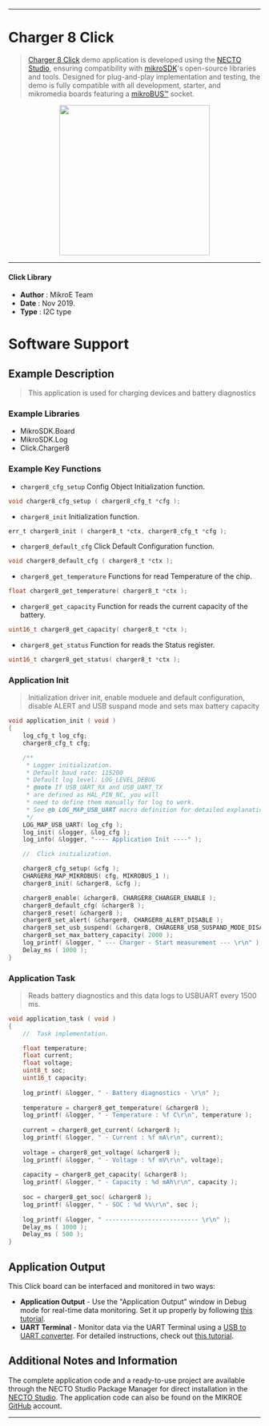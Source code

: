 
---
# Charger 8 Click

> [Charger 8 Click](https://www.mikroe.com/?pid_product=MIKROE-3348) demo application is developed using
the [NECTO Studio](https://www.mikroe.com/necto), ensuring compatibility with [mikroSDK](https://www.mikroe.com/mikrosdk)'s
open-source libraries and tools. Designed for plug-and-play implementation and testing, the demo is fully compatible with
all development, starter, and mikromedia boards featuring a [mikroBUS&trade;](https://www.mikroe.com/mikrobus) socket.

<p align="center">
  <img src="https://www.mikroe.com/?pid_product=MIKROE-3348&image=1" height=300px>
</p>

---

#### Click Library

- **Author**        : MikroE Team
- **Date**          : Nov 2019.
- **Type**          : I2C type

# Software Support

## Example Description

> This application is used for charging devices and battery diagnostics

### Example Libraries

- MikroSDK.Board
- MikroSDK.Log
- Click.Charger8

### Example Key Functions

- `charger8_cfg_setup` Config Object Initialization function. 
```c
void charger8_cfg_setup ( charger8_cfg_t *cfg );
``` 
 
- `charger8_init` Initialization function. 
```c
err_t charger8_init ( charger8_t *ctx, charger8_cfg_t *cfg );
```

- `charger8_default_cfg` Click Default Configuration function. 
```c
void charger8_default_cfg ( charger8_t *ctx );
```

- `charger8_get_temperature` Functions for read Temperature of the chip. 
```c
float charger8_get_temperature( charger8_t *ctx );
```
 
- `charger8_get_capacity` Function for reads the current capacity of the battery. 
```c
uint16_t charger8_get_capacity( charger8_t *ctx );
```

- `charger8_get_status` Function for reads the Status register. 
```c
uint16_t charger8_get_status( charger8_t *ctx );
```

### Application Init

> Initialization driver init, enable moduele and default configuration,
> disable ALERT and USB suspand mode and sets max battery capacity

```c
void application_init ( void )
{
    log_cfg_t log_cfg;
    charger8_cfg_t cfg;

    /** 
     * Logger initialization.
     * Default baud rate: 115200
     * Default log level: LOG_LEVEL_DEBUG
     * @note If USB_UART_RX and USB_UART_TX 
     * are defined as HAL_PIN_NC, you will 
     * need to define them manually for log to work. 
     * See @b LOG_MAP_USB_UART macro definition for detailed explanation.
     */
    LOG_MAP_USB_UART( log_cfg );
    log_init( &logger, &log_cfg );
    log_info( &logger, "---- Application Init ----" );

    //  Click initialization.

    charger8_cfg_setup( &cfg );
    CHARGER8_MAP_MIKROBUS( cfg, MIKROBUS_1 );
    charger8_init( &charger8, &cfg );

    charger8_enable( &charger8, CHARGER8_CHARGER_ENABLE );
    charger8_default_cfg( &charger8 );
    charger8_reset( &charger8 );
    charger8_set_alert( &charger8, CHARGER8_ALERT_DISABLE );
    charger8_set_usb_suspend( &charger8, CHARGER8_USB_SUSPAND_MODE_DISABLE );
    charger8_set_max_battery_capacity( 2000 );
    log_printf( &logger, " --- Charger - Start measurement --- \r\n" );
    Delay_ms ( 1000 );
}
```

### Application Task

> Reads battery diagnostics and this data logs to USBUART every 1500 ms.

```c
void application_task ( void )
{
    //  Task implementation.

    float temperature;
    float current;
    float voltage;
    uint8_t soc;
    uint16_t capacity;
    
    log_printf( &logger, " - Battery diagnostics - \r\n" );
    
    temperature = charger8_get_temperature( &charger8 );
    log_printf( &logger, " - Temperature : %f C\r\n", temperature );
    
    current = charger8_get_current( &charger8 );
    log_printf( &logger, " - Current : %f mA\r\n", current);
    
    voltage = charger8_get_voltage( &charger8 );
    log_printf( &logger, " - Voltage : %f mV\r\n", voltage);
    
    capacity = charger8_get_capacity( &charger8 );
    log_printf( &logger, " - Capacity : %d mAh\r\n", capacity );
    
    soc = charger8_get_soc( &charger8 );
    log_printf( &logger, " - SOC : %d %%\r\n", soc );
    
    log_printf( &logger, " -------------------------- \r\n" );
    Delay_ms ( 1000 );
    Delay_ms ( 500 );
}
```

## Application Output

This Click board can be interfaced and monitored in two ways:
- **Application Output** - Use the "Application Output" window in Debug mode for real-time data monitoring.
Set it up properly by following [this tutorial](https://www.youtube.com/watch?v=ta5yyk1Woy4).
- **UART Terminal** - Monitor data via the UART Terminal using
a [USB to UART converter](https://www.mikroe.com/click/interface/usb?interface*=uart,uart). For detailed instructions,
check out [this tutorial](https://help.mikroe.com/necto/v2/Getting%20Started/Tools/UARTTerminalTool).

## Additional Notes and Information

The complete application code and a ready-to-use project are available through the NECTO Studio Package Manager for 
direct installation in the [NECTO Studio](https://www.mikroe.com/necto). The application code can also be found on
the MIKROE [GitHub](https://github.com/MikroElektronika/mikrosdk_click_v2) account.

---
